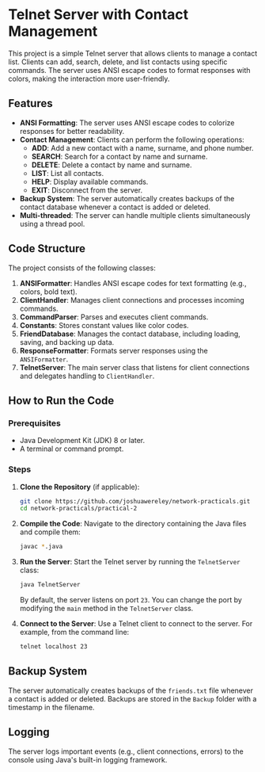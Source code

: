 # Telnet Server with Contact Management

This project is a simple Telnet server that allows clients to manage a contact list. Clients can add, search, delete, and list contacts using specific commands. The server uses ANSI escape codes to format responses with colors, making the interaction more user-friendly.

## Features

- **ANSI Formatting**: The server uses ANSI escape codes to colorize responses for better readability.
- **Contact Management**: Clients can perform the following operations:
  - **ADD**: Add a new contact with a name, surname, and phone number.
  - **SEARCH**: Search for a contact by name and surname.
  - **DELETE**: Delete a contact by name and surname.
  - **LIST**: List all contacts.
  - **HELP**: Display available commands.
  - **EXIT**: Disconnect from the server.
- **Backup System**: The server automatically creates backups of the contact database whenever a contact is added or deleted.
- **Multi-threaded**: The server can handle multiple clients simultaneously using a thread pool.

## Code Structure

The project consists of the following classes:

1. **ANSIFormatter**: Handles ANSI escape codes for text formatting (e.g., colors, bold text).
2. **ClientHandler**: Manages client connections and processes incoming commands.
3. **CommandParser**: Parses and executes client commands.
4. **Constants**: Stores constant values like color codes.
5. **FriendDatabase**: Manages the contact database, including loading, saving, and backing up data.
6. **ResponseFormatter**: Formats server responses using the `ANSIFormatter`.
7. **TelnetServer**: The main server class that listens for client connections and delegates handling to `ClientHandler`.

## How to Run the Code

### Prerequisites

- Java Development Kit (JDK) 8 or later.
- A terminal or command prompt.

### Steps

1. **Clone the Repository** (if applicable):
   ```bash
   git clone https://github.com/joshuawereley/network-practicals.git
   cd network-practicals/practical-2
   ```

2. **Compile the Code**:
   Navigate to the directory containing the Java files and compile them:
   ```bash
   javac *.java
   ```

3. **Run the Server**:
   Start the Telnet server by running the `TelnetServer` class:
   ```bash
   java TelnetServer
   ```
   By default, the server listens on port `23`. You can change the port by modifying the `main` method in the `TelnetServer` class.

4. **Connect to the Server**:
   Use a Telnet client to connect to the server. For example, from the command line:
   ```bash
   telnet localhost 23
   ```

## Backup System

The server automatically creates backups of the `friends.txt` file whenever a contact is added or deleted. Backups are stored in the `Backup` folder with a timestamp in the filename.

## Logging

The server logs important events (e.g., client connections, errors) to the console using Java's built-in logging framework.
